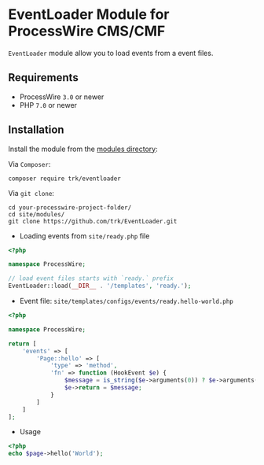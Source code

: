 # EventLoader Module for ProcessWire CMS/CMF

`EventLoader` module allow you to load events from a event files.


## Requirements

* ProcessWire `3.0` or newer
* PHP `7.0` or newer

## Installation

Install the module from the [modules directory](https://modules.processwire.com/modules/eventloader/):

Via `Composer`:

```
composer require trk/eventloader
```

Via `git clone`:

```
cd your-processwire-project-folder/
cd site/modules/
git clone https://github.com/trk/EventLoader.git
```


- Loading events from `site/ready.php` file

```php
<?php

namespace ProcessWire;

// load event files starts with `ready.` prefix
EventLoader::load(__DIR__ . '/templates', 'ready.');

```

- Event file: `site/templates/configs/events/ready.hello-world.php`

```php
<?php

namespace ProcessWire;

return [
    'events' => [
        'Page::hello' => [
            'type' => 'method',
            'fn' => function (HookEvent $e) {
                $message = is_string($e->arguments(0)) ? $e->arguments(0) : '';
                $e->return = $message;
            }
        ]
    ]
];
```

- Usage

```php
<?php
echo $page->hello('World');
```